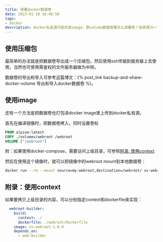 ```yaml
---
title: 部署docker数据卷
date: 2023-01-10 16:46:58
tags:
- docker
description: docker私有源只能存放image，那volume数据卷要怎么部署呢？进来探讨一下。
---
```

## 使用压缩包
最简单的办法就是把数据卷导出成一个压缩包，然后使用ssh传输到服务器上去使用，当然也可使用需鉴权的文件服务器做为中转。

数据卷的导出和导入可参考这篇博文：{% post_link backup-and-share-docker-volume 导出和导入docker数据卷 %}。

## 使用image
还有一个方法是把数据卷也打包进docker image里上传到docker私有源。

首先在编译镜像时，把数据卷拷入，同时设置卷标
```dockerfile
FROM alpine:latest
COPY ./volumes/webroot /webroot
VOLUME ["/webroot"]
```
附：如果使用docker-compose，需要访问上级目录，可参照[附录: 使用context](#附录使用context)

然后在使用这个镜像时，就可以把镜像中的webroot mount到本地数据卷：
```bash
docker run --rm --mount source=my-webroot,destination=/webroot/ sv-webroot:1.0.0
```

## 附录：使用context
如果要拷贝上级目录的内容，可以分别指定context和dockerfile来实现：
```yml
  webroot-builder:
    build:
      context: ./
      dockerfile: ./webroot/Dockerfile
    image: sv-webroot:1.0.0
    depends_on:
      - web-builder
```